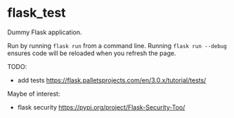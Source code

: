 # flask_test
Dummy Flask application.

Run by running `flask run` from a command line. Running `flask run --debug` ensures code will be reloaded when you refresh the page.

TODO:
- add tests https://flask.palletsprojects.com/en/3.0.x/tutorial/tests/

Maybe of interest:
- flask security https://pypi.org/project/Flask-Security-Too/

